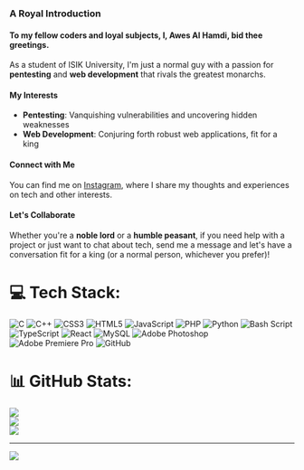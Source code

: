 ### A Royal Introduction
#### To my fellow coders and loyal subjects, I, Awes Al Hamdi, bid thee greetings. 

As a student of ISIK University, I'm just a normal guy with a passion for **pentesting** and **web development** that rivals the greatest monarchs. 

#### My Interests
* **Pentesting**: Vanquishing vulnerabilities and uncovering hidden weaknesses
* **Web Development**: Conjuring forth robust web applications, fit for a king

#### Connect with Me
You can find me on [Instagram](https://www.instagram.com/computer_chaos_club), where I share my thoughts and experiences on tech and other interests.

#### Let's Collaborate
Whether you're a **noble lord** or a **humble peasant**, if you need help with a project or just want to chat about tech, send me a message and let's have a conversation fit for a king (or a normal person, whichever you prefer)!

# 💻 Tech Stack:
![C](https://img.shields.io/badge/c-%2300599C.svg?style=for-the-badge&logo=c&logoColor=white) ![C++](https://img.shields.io/badge/c++-%2300599C.svg?style=for-the-badge&logo=c%2B%2B&logoColor=white) ![CSS3](https://img.shields.io/badge/css3-%231572B6.svg?style=for-the-badge&logo=css3&logoColor=white) ![HTML5](https://img.shields.io/badge/html5-%23E34F26.svg?style=for-the-badge&logo=html5&logoColor=white) ![JavaScript](https://img.shields.io/badge/javascript-%23323330.svg?style=for-the-badge&logo=javascript&logoColor=%23F7DF1E) ![PHP](https://img.shields.io/badge/php-%23777BB4.svg?style=for-the-badge&logo=php&logoColor=white) ![Python](https://img.shields.io/badge/python-3670A0?style=for-the-badge&logo=python&logoColor=ffdd54) ![Bash Script](https://img.shields.io/badge/bash_script-%23121011.svg?style=for-the-badge&logo=gnu-bash&logoColor=white) ![TypeScript](https://img.shields.io/badge/typescript-%23007ACC.svg?style=for-the-badge&logo=typescript&logoColor=white) ![React](https://img.shields.io/badge/react-%2320232a.svg?style=for-the-badge&logo=react&logoColor=%2361DAFB) ![MySQL](https://img.shields.io/badge/mysql-4479A1.svg?style=for-the-badge&logo=mysql&logoColor=white) ![Adobe Photoshop](https://img.shields.io/badge/adobe%20photoshop-%2331A8FF.svg?style=for-the-badge&logo=adobe%20photoshop&logoColor=white) ![Adobe Premiere Pro](https://img.shields.io/badge/Adobe%20Premiere%20Pro-9999FF.svg?style=for-the-badge&logo=Adobe%20Premiere%20Pro&logoColor=white) ![GitHub](https://img.shields.io/badge/github-%23121011.svg?style=for-the-badge&logo=github&logoColor=white)
# 📊 GitHub Stats:
![](https://github-readme-stats.vercel.app/api?username=BURN-tn&theme=dark&hide_border=false&include_all_commits=false&count_private=false)<br/>
![](https://nirzak-streak-stats.vercel.app/?user=BURN-tn&theme=dark&hide_border=false)<br/>
![](https://github-readme-stats.vercel.app/api/top-langs/?username=BURN-tn&theme=dark&hide_border=false&include_all_commits=false&count_private=false&layout=compact)

---
[![](https://visitcount.itsvg.in/api?id=BURN-tn&icon=0&color=0)](https://visitcount.itsvg.in)

<!-- Proudly created with GPRM ( https://gprm.itsvg.in ) -->
